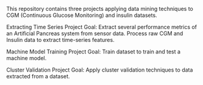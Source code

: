 This repository contains three projects applying data mining techniques to CGM (Continuous Glucose Monitoring) and insulin datasets.

Extracting Time Series Project
    Goal: Extract several performance metrics of an Artificial Pancreas system from
    sensor data. Process raw CGM and Insulin data to extract time-series features.  

Machine Model Training Project 
    Goal: Train dataset to train and test a machine model.

Cluster Validation Project
    Goal: Apply cluster validation techniques to data extracted from a dataset.


